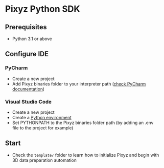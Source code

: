 # Pixyz Python SDK

## Prerequisites

* Python 3.1 or above

## Configure IDE

### PyCharm

* Create a new project
* Add Pixyz binaries folder to your interpreter path ([check PyCharm documentation](https://www.jetbrains.com/help/pycharm/installing-uninstalling-and-reloading-interpreter-paths.html))

### Visual Studio Code

* Create a new project
* Create a [Python environment](https://code.visualstudio.com/docs/python/environments)
* Set PYTHONPATH to the Pixyz binaries folder path (by adding an .env file to the project for example)

## Start

* Check the `template/` folder to learn how to initialize Pixyz and begin with 3D data preparation automation
